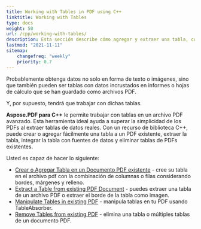 ```yaml
---
title: Working with Tables in PDF using C++
linktitle: Working with Tables
type: docs
weight: 50
url: /cpp/working-with-tables/
description: Esta sección describe cómo agregar y extraer una tabla, cómo manipular e integrar una tabla usando la biblioteca C++.
lastmod: "2021-11-11"
sitemap:
    changefreq: "weekly"
    priority: 0.7
---
```


Probablemente obtenga datos no solo en forma de texto o imágenes, sino que también pueden ser tablas con datos incrustados en informes o hojas de cálculo que se han guardado como archivos PDF.

Y, por supuesto, tendrá que trabajar con dichas tablas.

**Aspose.PDF para C++** le permite trabajar con tablas en un archivo PDF avanzado. Esta herramienta ideal ayuda a superar la simplicidad de los PDFs al extraer tablas de datos reales. Con un recurso de biblioteca C++, puede crear o agregar fácilmente una tabla a un PDF existente, extraer la tabla, integrar la tabla con fuentes de datos y eliminar tablas de PDFs existentes.

Usted es capaz de hacer lo siguiente:

- [Crear o Agregar Tabla en un Documento PDF existente](/pdf/cpp/add-table-in-existing-pdf-document/) - cree su tabla en el archivo pdf con la combinación de columnas o filas considerando bordes, márgenes y relleno.
- [Extract a Table from existing PDF Document](/pdf/cpp/extract-table-from-existing-pdf-document/) - puedes extraer una tabla de un archivo PDF o extraer el borde de la tabla como imagen.
- [Manipulate Tables in existing PDF](/pdf/cpp/manipulate-tables-in-existing-pdf/) - manipula tablas en tu PDF usando TableAbsorber.
- [Remove Tables from existing PDF](/pdf/cpp/remove-tables-from-existing-pdf/) - elimina una tabla o múltiples tablas de un documento PDF.